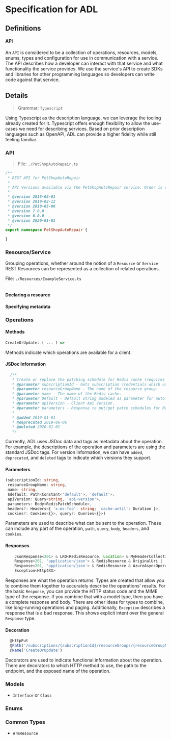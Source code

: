 # Specification for ADL

## Definitions

#### API
An `API` is considered to be a collection of operations, resources, models, enums, types and configuration for use in communication with a service. The API describes how a developer can interact with that service and what functionality the service provides. We use the service's API to create SDKs and libraries for other programming languages so developers can write code against that service.

## Details
> Grammar: `Typescript`

Using Typescript as the description language, we can leverage the tooling already created for it. Typescript offers enough flexibility to allow the use-cases we need for describing services. Based on prior description languages such as OpenAPI, ADL can provide a higher fidelity while still feeling familiar.

### API
> File: `./PetShopAutoRepair.ts`
``` typescript
/**
 * REST API for PetShopAutoRepair
 * 
 * API Versions available via the PetShopAutoRepair service. Order is significant.
 * 
 * @version 2018-03-01
 * @version 2019-02-12
 * @version 2019-05-06
 * @version 7.0.0
 * @version 6.0.0
 * @version 2020-01-01
 */
export namespace PetShopAutoRepair {

}
```

### Resource/Service

Grouping operations, whether around the notion of a `Resource` or `Service`
REST Resources can be represented as a collection of related operations. 

File: `./Resources/ExampleService.ts`
``` typescript
```
#### Declaring a resource


#### Specifying metadata


### Operations
#### Methods
```typescript
CreateOrUpdate: ( ... ) =>
```
Methods indicate which operations are available for a client.

#### JSDoc Information
```typescript
  /**
   * Create or replace the patching schedule for Redis cache (requires Premium SKU).
   * @parameter subscriptionId - Gets subscription credentials which uniquely identify the Microsoft Azure subscription. The subscription ID forms part of the URI for every service call.
   * @parameter resourceGroupName - The name of the resource group.
   * @parameter name - The name of the Redis cache.
   * @parameter Default - Default string modeled as parameter for auto generation to work correctly.
   * @parameter apiVersion - Client Api Version.
   * @parameter parameters - Response to put/get patch schedules for Redis cache
   * 
   * @added 2019-01-01
   * @deprecated 2019-06-06
   * @deleted 2020-01-01
   */
```
Currently, ADL uses JSDoc data and tags as metadata about the operation. For example, the descriptions of the operation and parameters are using the standard JSDoc tags. For version information, we can have `added`, `deprecated`, and `deleted` tags to indicate which versions they support.

#### Parameters
```typescript
(subscriptionId: string,
 resourceGroupName: string,
 name: string,
 $default: Path<Constant<'default'>, 'default'>,
 apiVersion: Query<string, 'api-version'>,
 parameters: Body<RedisPatchSchedule>,
 headers?: Headers<{ 'x-ms-foo': string; 'cache-until': Duration }>,
 cookies?: Cookies<{}>, query?: Queries<{}>)
```
Parameters are used to describe what can be sent to the operation. These can include any part of the operation, `path`, `query`, `body`, `headers`, and `cookies`.

#### Responses
```typescript
    JsonResponse<201> & LRO<RedisResource, Location> & MyHeaderCollection |
    Response<201, 'application/json'> & RedisResource & OriginalUri |
    Response<201, 'application/json'> & RedisResource & AzureAsyncOperation |
    Exception<Http4XX>
```
Responses are what the operation returns. Types are created that allow you to combine them together to accurately describe the operations' results. For the basic `Response`, you can provide the HTTP status code and the MIME type of the response. If you combine that with a model type, then you have a complete response and body. There are other ideas for types to combine, like long-running operations and paging. Additionally, `Exception` describes a response that is a bad response. This shows explicit intent over the general `Response` type.

#### Decoration
```typescript
  @HttpPut
  @Path('/subscriptions/{subscriptionId}/resourceGroups/{resourceGroupName}/providers/Microsoft.Cache/Redis/{name}/patchSchedules/{default}')
  @Name('CreateOrUpdate')
```
Decorators are used to indicate functional information about the operation. There are decorators to which HTTP method to use, the path to the endpoint, and the exposed name of the operation.

### Models
- `Interface` or `Class`

### Enums

### Common Types
- `ArmResource`

